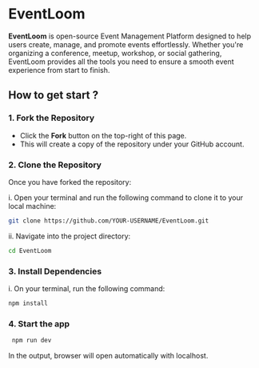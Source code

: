 # EventLoom

**EventLoom** is open-source Event Management Platform designed to help users create, manage, and promote events effortlessly. Whether you're organizing a conference, meetup, workshop, or social gathering, EventLoom provides all the tools you need to ensure a smooth event experience from start to finish.

## How to get start ?

### 1. Fork the Repository


- Click the **Fork** button on the top-right of this page.
- This will create a copy of the repository under your GitHub account.

### 2. Clone the Repository

Once you have forked the repository:

i. Open your terminal and run the following command to clone it to your local machine:

   ```bash
   git clone https://github.com/YOUR-USERNAME/EventLoom.git
   ```

   ii. Navigate into the project directory:

```bash
cd EventLoom
```

### 3. Install Dependencies
i. On your terminal,
 run the following command:
   ```bash
   npm install
   ```

### 4. Start the app

   ```bash
    npm run dev
   ```

In the output, browser will open automatically with localhost.